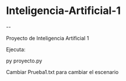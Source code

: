 # Inteligencia-Artificial-1
--

Proyecto de Inteligencia Artificial 1

Ejecuta: 

py proyecto.py

Cambiar Prueba1.txt para cambiar el escenario
